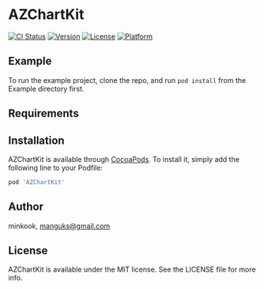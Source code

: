# AZChartKit

[![CI Status](https://img.shields.io/travis/minkook/AZChartKit.svg?style=flat)](https://travis-ci.org/minkook/AZChartKit)
[![Version](https://img.shields.io/cocoapods/v/AZChartKit.svg?style=flat)](https://cocoapods.org/pods/AZChartKit)
[![License](https://img.shields.io/cocoapods/l/AZChartKit.svg?style=flat)](https://cocoapods.org/pods/AZChartKit)
[![Platform](https://img.shields.io/cocoapods/p/AZChartKit.svg?style=flat)](https://cocoapods.org/pods/AZChartKit)

## Example

To run the example project, clone the repo, and run `pod install` from the Example directory first.

## Requirements

## Installation

AZChartKit is available through [CocoaPods](https://cocoapods.org). To install
it, simply add the following line to your Podfile:

```ruby
pod 'AZChartKit'
```

## Author

minkook, manguks@gmail.com

## License

AZChartKit is available under the MIT license. See the LICENSE file for more info.
